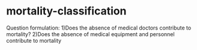 # mortality-classification
Question formulation: 
1)Does the absence of medical doctors contribute to mortality?
2)Does the absence of medical equipment and personnel contribute to mortality
